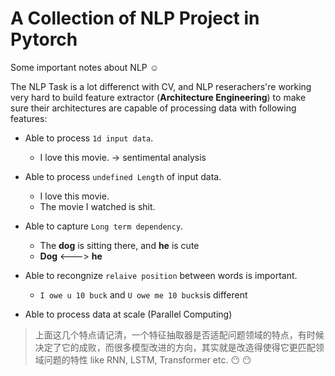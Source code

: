 # A Collection of NLP Project in Pytorch

Some important notes about NLP :relaxed:

The NLP Task is a lot differenct with CV, and NLP reserachers're working very hard to build feature extractor (**Architecture Engineering**) to make sure their architectures are capable of processing data with following features:

- Able to process `1d input data`.
	- I love this movie. -> sentimental analysis

- Able to process `undefined Length` of input data.
	- I love this movie.
	- The movie I watched is shit.

- Able to capture `Long term dependency`.
	- The **dog** is sitting there, and **he** is cute
	- **Dog** <---> **he**

- Able to recongnize `relaive position` between words is important.
	- `I owe u 10 buck` and `U owe me 10 bucks`is different 

- Able to process data at scale (Parallel Computing)


> 上面这几个特点请记清，一个特征抽取器是否适配问题领域的特点，有时候决定了它的成败，而很多模型改进的方向，其实就是改造得使得它更匹配领域问题的特性 like RNN, LSTM, Transformer etc. :no_mouth: :no_mouth: